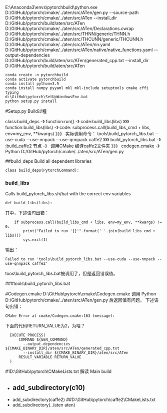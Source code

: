 E:\Anaconda3\envs\pytorchbuild\python.exe D:/GitHub/pytorch/cmake/../aten/src/ATen/gen.py --source-path D:/GitHub/pytorch/cmake/../aten/src/ATen --install_dir D:/GitHub/pytorch/build/aten/src/ATen D:/GitHub/pytorch/cmake/../aten/src/ATen/Declarations.cwrap D:/GitHub/pytorch/cmake/../aten/src/THNN/generic/THNN.h D:/GitHub/pytorch/cmake/../aten/src/THCUNN/generic/THCUNN.h D:/GitHub/pytorch/cmake/../aten/src/ATen/nn.yaml D:/GitHub/pytorch/cmake/../aten/src/ATen/native/native_functions.yaml --output-dependencies D:/GitHub/pytorch/build/aten/src/ATen/generated_cpp.txt --install_dir D:/GitHub/pytorch/build/aten/src/ATen

```
conda create -n pytorchbuild
conda activate pytorchbuild
conda install python=3.5
conda install numpy pyyaml mkl mkl-include setuptools cmake cffi typing
d:\GitHub\pytorch\SetUpWindowsEnv.bat
python setup.py install
```

#Setup.py Build过程

class:build_deps -》 function:run() -》 code:build_libs(libs)  》》》
function:build_libs(libs) -》 code: subprocess.call(build_libs_cmd + libs, env=my_env, **kwargs) 》》》
实际调用命令： tools\build_pytorch_libs.bat --use-cuda --use-nnpack --use-qnnpack caffe2 》》》
build_pytorch_libs.bat -》 :build_caffe2 节点 -》 调用CMake 编译caffe2文件夹 》》》
codegen.cmake -》 Python D:/GitHub/pytorch/cmake/../aten/src/ATen/gen.py

##build_deps
 Build all dependent libraries
```
class build_deps(PytorchCommand):
```
### build_libs
Calls build_pytorch_libs.sh/bat with the correct env variables
```
def build_libs(libs):
```
其中，下述语句出错：
```
    if subprocess.call(build_libs_cmd + libs, env=my_env, **kwargs) != 0:
        print("Failed to run '{}'".format(' '.join(build_libs_cmd + libs)))
        sys.exit(1)
```
输出：
```
Failed to run 'tools\build_pytorch_libs.bat --use-cuda --use-nnpack --use-qnnpack caffe2'
```

toos\build_pytorch_libs.bat被调用了，但是返回错误值。

###tools\build_pytorch_libs.bat


#Codegen.cmake
D:\GitHub\pytorch\cmake\Codegen.cmake 调用 Python D:/GitHub/pytorch/cmake/../aten/src/ATen/gen.py 后返回值有问题。
下述语句出错：
```
CMake Error at cmake/Codegen.cmake:163 (message):
```
下面的代码RETURN_VALUE为2，为啥？
```
  EXECUTE_PROCESS(
      COMMAND ${GEN_COMMAND}
        --output-dependencies ${CMAKE_BINARY_DIR}/aten/src/ATen/generated_cpp.txt
        --install_dir ${CMAKE_BINARY_DIR}/aten/src/ATen
      RESULT_VARIABLE RETURN_VALUE
  )
```
#1D:\GitHub\pytorch\CMakeLists.txt 解读
 Main build
- add_subdirectory(c10)
    - 
- add_subdirectory(caffe2)
##D:\GitHub\pytorch\caffe2\CMakeLists.txt
-   add_subdirectory(../aten aten)
